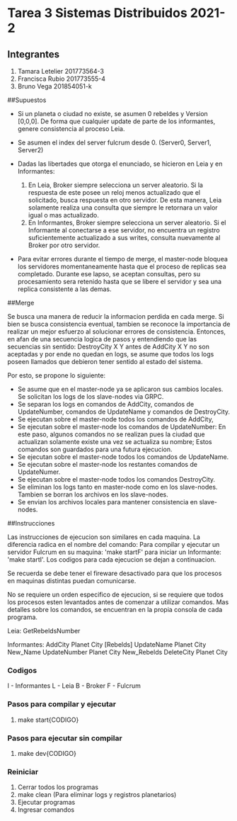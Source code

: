 # Tarea 3 Sistemas Distribuidos 2021-2

## Integrantes

1. Tamara Letelier     201773564-3
1. Francisca Rubio     201773555-4
1. Bruno Vega          201854051-k

##Supuestos
- Si un planeta o ciudad no existe, se asumen 0 rebeldes y Version [0,0,0]. De forma que cualquier update de parte de los informantes, genere consistencia al proceso Leia.

- Se asumen el index del server fulcrum desde 0. (Server0, Server1, Server2)

- Dadas las libertades que otorga el enunciado, se hicieron en Leia y en Informantes:
    1. En Leia, Broker siempre selecciona un server aleatorio. Si la respuesta de este posee un reloj menos actualizado que el solicitado, busca respuesta en otro servidor. De esta manera, Leia solamente realiza una consulta que siempre le retornara un valor igual o mas actualizado.
    1. En Informantes, Broker siempre selecciona un server aleatorio. Si el Informante al conectarse a ese servidor, no encuentra un registro suficientemente actualizado a sus writes, consulta nuevamente al Broker por otro servidor.

- Para evitar errores durante el tiempo de merge, el master-node bloquea los servidores momentaneamente hasta que el proceso de replicas sea completado. Durante ese lapso, se aceptan consultas, pero su procesamiento sera retenido hasta que se libere el servidor y sea una replica consistente a las demas.

##Merge

Se busca una manera de reducir la informacion perdida en cada merge. Si bien se busca consistencia eventual, tambien se reconoce la importancia de realizar un mejor esfuerzo al solucionar errores de consistencia. Entonces, en afan de una secuencia logica de pasos y entendiendo que las secuencias sin sentido: DestroyCity X Y antes de AddCity X Y no son aceptadas y por ende no quedan en logs, se asume que todos los logs poseen llamados que debieron tener sentido al estado del sistema.

Por esto, se propone lo siguiente:

- Se asume que en el master-node ya se aplicaron sus cambios locales. Se solicitan los logs de los slave-nodes via GRPC.
- Se separan los logs en comandos de AddCity, comandos de UpdateNumber, comandos de UpdateName y comandos de DestroyCity.
- Se ejecutan sobre el master-node todos los comandos de AddCity,
- Se ejecutan sobre el master-node los comandos de UpdateNumber: En este paso, algunos comandos no se realizan pues la ciudad que actualizan solamente existe una vez se actualiza su nombre; Estos comandos son guardados para una futura ejecucion.
- Se ejecutan sobre el master-node todos los comandos de UpdateName.
- Se ejecutan sobre el master-node los restantes comandos de UpdateNumer.
- Se ejecutan sobre el master-node todos los comandos DestroyCity.
- Se eliminan los logs tanto en master-node como en los slave-nodes. Tambien se borran los archivos en los slave-nodes.
- Se envian los archivos locales para mantener consistencia en slave-nodes.

##Instrucciones

Las instrucciones de ejecucion son similares en cada maquina. La diferencia radica en el nombre del comando: Para compilar y ejecutar un servidor Fulcrum en su maquina: 'make startF' para iniciar un Informante: 'make startI'. Los codigos para cada ejecucion se dejan a continuacion.

Se recuerda se debe tener el fireware desactivado para que los procesos en maquinas distintas puedan comunicarse.

No se requiere un orden especifico de ejecucion, si se requiere que todos los procesos esten levantados antes de comenzar a utilizar comandos. Mas detalles sobre los comandos, se encuentran en la propia consola de cada programa.

Leia:
    GetRebeldsNumber

Informantes:
    AddCity Planet City [Rebelds]
    UpdateName Planet City New_Name
    UpdateNumber Planet City New_Rebelds
    DeleteCity Planet City

### Codigos

I - Informantes
L - Leia
B - Broker
F - Fulcrum

### Pasos para compilar y ejecutar

1. make start{CODIGO}

### Pasos para ejecutar sin compilar

1. make dev{CODIGO}

### Reiniciar

1. Cerrar todos los programas
1. make clean (Para eliminar logs y registros planetarios)
1. Ejecutar programas
1. Ingresar comandos
